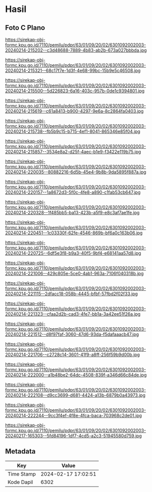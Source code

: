 # Hasil

## Foto C Plano

https://sirekap-obj-formc.kpu.go.id/7110/pemilu/pdpr/63/01/09/20/02/6301092002003-20240214-215202--c3d48688-7889-4b83-ab2b-673a027bbbda.jpg

https://sirekap-obj-formc.kpu.go.id/7110/pemilu/pdpr/63/01/09/20/02/6301092002003-20240214-215321--68c17f7e-1d3f-4e68-99bc-15b9e5c46508.jpg

https://sirekap-obj-formc.kpu.go.id/7110/pemilu/pdpr/63/01/09/20/02/6301092002003-20240214-215500--5d226823-6a16-403c-957b-0de1c9394801.jpg

https://sirekap-obj-formc.kpu.go.id/7110/pemilu/pdpr/63/01/09/20/02/6301092002003-20240214-215619--c61a8413-b900-4297-9e6a-8c2864fa0403.jpg

https://sirekap-obj-formc.kpu.go.id/7110/pemilu/pdpr/63/01/09/20/02/6301092002003-20240214-215738--fb5b9c15-b715-4ef1-8041-865346e85f04.jpg

https://sirekap-obj-formc.kpu.go.id/7110/pemilu/pdpr/63/01/09/20/02/6301092002003-20240214-215857--3534e8a2-d25f-4aec-b1e9-f3422e119b75.jpg

https://sirekap-obj-formc.kpu.go.id/7110/pemilu/pdpr/63/01/09/20/02/6301092002003-20240214-220035--80882216-6d5b-45e4-9b8b-9da5895f887a.jpg

https://sirekap-obj-formc.kpu.go.id/7110/pemilu/pdpr/63/01/09/20/02/6301092002003-20240214-220157--1a8672d3-5f0c-4fe8-a890-c1fab53cb647.jpg

https://sirekap-obj-formc.kpu.go.id/7110/pemilu/pdpr/63/01/09/20/02/6301092002003-20240214-220328--1f485bb5-ba13-423b-a5f9-e8c3af7ae1fe.jpg

https://sirekap-obj-formc.kpu.go.id/7110/pemilu/pdpr/63/01/09/20/02/6301092002003-20240214-220451--1c03330f-62fe-4546-869b-bf6a0c163b06.jpg

https://sirekap-obj-formc.kpu.go.id/7110/pemilu/pdpr/63/01/09/20/02/6301092002003-20240214-220725--6df5e3f8-b9a3-40f5-9bf4-e68141aa57d8.jpg

https://sirekap-obj-formc.kpu.go.id/7110/pemilu/pdpr/63/01/09/20/02/6301092002003-20240214-221006--429c805e-5ce0-4ab1-963a-7106f040318b.jpg

https://sirekap-obj-formc.kpu.go.id/7110/pemilu/pdpr/63/01/09/20/02/6301092002003-20240214-221115--2dfacc18-058b-4445-bfbf-57fbd2f02f33.jpg

https://sirekap-obj-formc.kpu.go.id/7110/pemilu/pdpr/63/01/09/20/02/6301092002003-20240214-221323--cfaa2d2b-cad3-4fe7-bb1a-3a42ee51f26a.jpg

https://sirekap-obj-formc.kpu.go.id/7110/pemilu/pdpr/63/01/09/20/02/6301092002003-20240214-221512--d8f97faf-3060-47d6-93da-f5dafaaacb47.jpg

https://sirekap-obj-formc.kpu.go.id/7110/pemilu/pdpr/63/01/09/20/02/6301092002003-20240214-221706--c2728c14-3601-41f9-a8ff-256f59b9d00b.jpg

https://sirekap-obj-formc.kpu.go.id/7110/pemilu/pdpr/63/01/09/20/02/6301092002003-20240214-222000--a1b48be2-64dc-4508-839f-a346d66c84de.jpg

https://sirekap-obj-formc.kpu.go.id/7110/pemilu/pdpr/63/01/09/20/02/6301092002003-20240214-222108--d9cc3699-d681-4424-a13b-6879b0a43973.jpg

https://sirekap-obj-formc.kpu.go.id/7110/pemilu/pdpr/63/01/09/20/02/6301092002003-20240214-222244--9cc3f4ef-4f8e-4fca-baca-703968c2de01.jpg

https://sirekap-obj-formc.kpu.go.id/7110/pemilu/pdpr/63/01/09/20/02/6301092002003-20240217-165303--5fd84196-1df7-4cd5-a2c3-51945580d759.jpg


## Metadata

| Key        | Value               |
| ---------- | ------------------- |
| Time Stamp | 2024-02-17 17:02:51 |
| Kode Dapil | 6302                |




